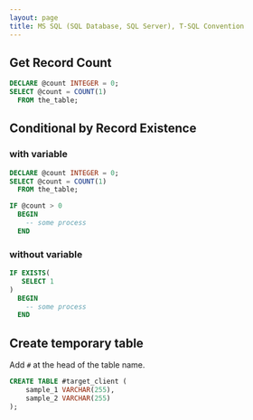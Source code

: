```yaml
---
layout: page
title: MS SQL (SQL Database, SQL Server), T-SQL Convention
---
```


## Get Record Count

```sql
DECLARE @count INTEGER = 0;
SELECT @count = COUNT(1)
  FROM the_table;
```

## Conditional by Record Existence

### with variable

```sql
DECLARE @count INTEGER = 0;
SELECT @count = COUNT(1)
  FROM the_table;

IF @count > 0
  BEGIN
    -- some process
  END
```

### without variable

```sql
IF EXISTS(
   SELECT 1
)
  BEGIN
    -- some process
  END
```

## Create temporary table

Add `#` at the head of the table name.

```sql
CREATE TABLE #target_client (
    sample_1 VARCHAR(255),
    sample_2 VARCHAR(255)
);
```

